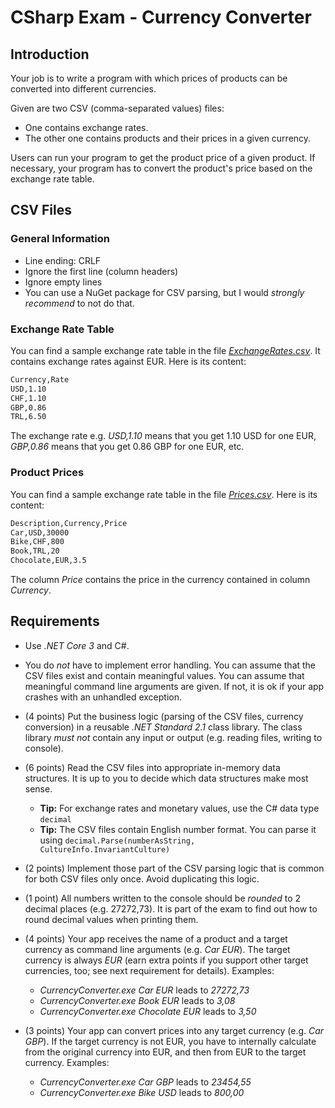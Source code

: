 # CSharp Exam - Currency Converter

## Introduction

Your job is to write a program with which prices of products can be converted into different currencies.

Given are two CSV (comma-separated values) files:

* One contains exchange rates.
* The other one contains products and their prices in a given currency.

Users can run your program to get the product price of a given product. If necessary, your program has to convert the product's price based on the exchange rate table.

## CSV Files

### General Information

* Line ending: CRLF
* Ignore the first line (column headers)
* Ignore empty lines
* You can use a NuGet package for CSV parsing, but I would *strongly recommend* to not do that.

### Exchange Rate Table

You can find a sample exchange rate table in the file [*ExchangeRates.csv*](ExchangeRates.csv). It contains exchange rates against EUR. Here is its content:

```txt
Currency,Rate
USD,1.10
CHF,1.10
GBP,0.86
TRL,6.50
```

The exchange rate e.g. *USD,1.10* means that you get 1.10 USD for one EUR, *GBP,0.86* means that you get 0.86 GBP for one EUR, etc.

### Product Prices

You can find a sample exchange rate table in the file [*Prices.csv*](Prices.csv). Here is its content:

```txt
Description,Currency,Price
Car,USD,30000
Bike,CHF,800
Book,TRL,20
Chocolate,EUR,3.5
```

The column *Price* contains the price in the currency contained in column *Currency*.

## Requirements

* Use *.NET Core 3* and C#.

* You do *not* have to implement error handling. You can assume that the CSV files exist and contain meaningful values. You can assume that meaningful command line arguments are given. If not, it is ok if your app crashes with an unhandled exception.

* (4 points) Put the business logic (parsing of the CSV files, currency conversion) in a reusable *.NET Standard 2.1* class library. The class library *must not* contain any input or output (e.g. reading files, writing to console).

* (6 points) Read the CSV files into appropriate in-memory data structures. It is up to you to decide which data structures make most sense.
  * **Tip:** For exchange rates and monetary values, use the C# data type `decimal`
  * **Tip:** The CSV files contain English number format. You can parse it using `decimal.Parse(numberAsString, CultureInfo.InvariantCulture)`

* (2 points) Implement those part of the CSV parsing logic that is common for both CSV files only once. Avoid duplicating this logic.

* (1 point) All numbers written to the console should be *rounded* to 2 decimal places (e.g. 27272,73). It is part of the exam to find out how to round decimal values when printing them.

* (4 points) Your app receives the name of a product and a target currency as command line arguments (e.g. *Car EUR*). The target currency is always *EUR* (earn extra points if you support other target currencies, too; see next requirement for details). Examples:
  * *CurrencyConverter.exe Car EUR* leads to *27272,73*
  * *CurrencyConverter.exe Book EUR* leads to *3,08*
  * *CurrencyConverter.exe Chocolate EUR* leads to *3,50*

* (3 points) Your app can convert prices into any target currency (e.g. *Car GBP*). If the target currency is not EUR, you have to internally calculate from the original currency into EUR, and then from EUR to the target currency. Examples:
  * *CurrencyConverter.exe Car GBP* leads to *23454,55*
  * *CurrencyConverter.exe Bike USD* leads to *800,00*
